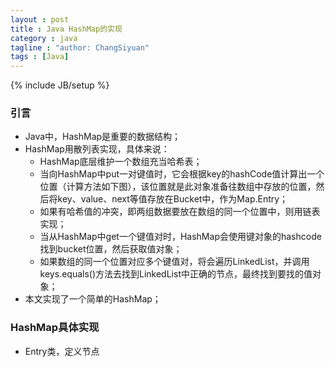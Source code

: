 ```yaml
---
layout : post
title : Java HashMap的实现
category : java
tagline : "author: ChangSiyuan"
tags : [Java]
---
```

{% include JB/setup %}

### 引言
- Java中，HashMap是重要的数据结构；
- HashMap用散列表实现，具体来说：
  - HashMap底层维护一个数组充当哈希表；
  - 当向HashMap中put一对键值时，它会根据key的hashCode值计算出一个位置（计算方法如下图），该位置就是此对象准备往数组中存放的位置，然后将key、value、next等值存放在Bucket中，作为Map.Entry；
  - 如果有哈希值的冲突，即两组数据要放在数组的同一个位置中，则用链表实现；
  - 当从HashMap中get一个键值对时，HashMap会使用键对象的hashcode找到bucket位置，然后获取值对象；
  - 如果数组的同一个位置对应多个键值对，将会遍历LinkedList，并调用keys.equals()方法去找到LinkedList中正确的节点，最终找到要找的值对象；
- 本文实现了一个简单的HashMap；

### HashMap具体实现
- Entry类，定义节点

